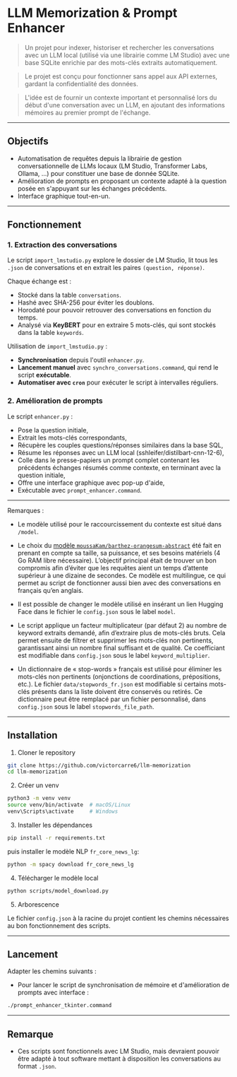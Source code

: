 # LLM Memorization & Prompt Enhancer

> Un projet pour indexer, historiser et rechercher les conversations avec un LLM local (utilisé via une librairie comme LM Studio) avec une base SQLite enrichie par des mots-clés extraits automatiquement.

> Le projet est conçu pour fonctionner sans appel aux API externes, gardant la confidentialité des données.

> L'idée est de fournir un contexte important et personnalisé lors du début d'une conversation avec un LLM, en ajoutant des informations mémoires au premier prompt de l'échange.

______

## Objectifs

- Automatisation de requêtes depuis la librairie de gestion conversationnelle de LLMs locaux (LM Studio, Transformer Labs, Ollama, ...) pour constituer une base de donnée SQLite.
- Amélioration de prompts en proposant un contexte adapté à la question posée en s'appuyant sur les échanges précédents.
- Interface graphique tout-en-un.
______

## Fonctionnement

### 1. Extraction des conversations

Le script `import_lmstudio.py` explore le dossier de LM Studio, lit tous les `.json` de conversations et en extrait les paires `(question, réponse)`.

Chaque échange est :  
- Stocké dans la table `conversations`.  
- Hashé avec SHA-256 pour éviter les doublons.  
- Horodaté pour pouvoir retrouver des conversations en fonction du temps.  
- Analysé via **KeyBERT** pour en extraire 5 mots-clés, qui sont stockés dans la table `keywords`.

Utilisation de `import_lmstudio.py` :
- **Synchronisation** depuis l'outil `enhancer.py`.
- **Lancement manuel** avec `synchro_conversations.command`, qui rend le script **exécutable**.  
- **Automatiser avec `cron`** pour exécuter le script à intervalles réguliers.

### 2. Amélioration de prompts

Le script `enhancer.py` :

- Pose la question initiale,  
- Extrait les mots-clés correspondants,  
- Récupère les couples questions/réponses similaires dans la base SQL,  
- Résume les réponses avec un LLM local (sshleifer/distilbart-cnn-12-6),  
- Colle dans le presse-papiers un prompt complet contenant les précédents échanges résumés comme contexte, en terminant avec la question initiale,
- Offre une interface graphique avec pop-up d'aide,  
- Exécutable avec `prompt_enhancer.command`.
______

Remarques : 

- Le modèle utilisé pour le raccourcissement du contexte est situé dans `/model`.

- Le choix du [modèle `moussaKam/barthez-orangesum-abstract`](https://huggingface.co/moussaKam/barthez-orangesum-abstract) été fait en prenant en compte sa taille, sa puissance, et ses besoins matériels (4 Go RAM libre nécessaire). L’objectif principal était de trouver un bon compromis afin d’éviter que les requêtes aient un temps d’attente supérieur à une dizaine de secondes. Ce modèle est multilingue, ce qui permet au script de fonctionner aussi bien avec des conversations en français qu’en anglais. 

- Il est possible de changer le modèle utilisé en insérant un lien Hugging Face dans le fichier le `config.json`  sous le label `model`.

- Le script applique un facteur multiplicateur (par défaut 2) au nombre de keyword extraits demandé, afin d’extraire plus de mots-clés bruts. Cela permet ensuite de filtrer et supprimer les mots-clés non pertinents, garantissant ainsi un nombre final suffisant et de qualité. Ce coefficiant est modifiable dans `config.json` sous le label `keyword_multiplier`.

- Un dictionnaire de « stop-words » français est utilisé pour éliminer les mots-clés non pertinents (onjonctions de coordinations, prépositions, etc.).
Le fichier `data/stopwords_fr.json` est modifiable si certains mots-clés présents dans la liste doivent être conservés ou retirés.
Ce dictionnaire peut être remplacé par un fichier personnalisé, dans `config.json` sous le label `stopwords_file_path`.

______

## Installation

1. Cloner le repository

```bash
git clone https://github.com/victorcarre6/llm-memorization
cd llm-memorization
```

2. Créer un venv

```bash
python3 -m venv venv
source venv/bin/activate  # macOS/Linux
venv\Scripts\activate     # Windows
```

3. Installer les dépendances

```bash
pip install -r requirements.txt
```

puis installer le modèle NLP `fr_core_news_lg`:

```bash
python -m spacy download fr_core_news_lg
```

4. Télécharger le modèle local

```bash
python scripts/model_download.py
```

5. Arborescence

Le fichier `config.json` à la racine du projet contient les chemins nécessaires au bon fonctionnement des scripts. 

______

## Lancement
Adapter les chemins suivants :


- Pour lancer le script de synchronisation de mémoire et d'amélioration de prompts avec interface :
```bash
./prompt_enhancer_tkinter.command
```

______

## Remarque

- Ces scripts sont fonctionnels avec LM Studio, mais devraient pouvoir être adapté à tout software mettant à disposition les conversations au format `.json`.
